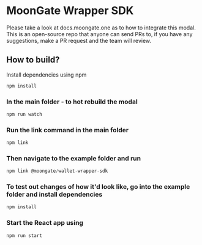 # MoonGate Wrapper SDK

Please take a look at docs.moongate.one as to how to integrate this modal. This is an open-source repo that anyone can send PRs to, if you have any suggestions, make a PR request and the team will review.


## How to build?
Install dependencies using npm
```Javascript
npm install
```

### In the main folder - to hot rebuild the modal

```Javascript
npm run watch
```
### Run the link command in the main folder

```Javascript
npm link
```
### Then navigate to the example folder and run
```Javascript
npm link @moongate/wallet-wrapper-sdk
```

### To test out changes of how it'd look like, go into the example folder and install dependencies

```Javascript
npm install
```

### Start the React app using
```Javascript
npm run start
```

